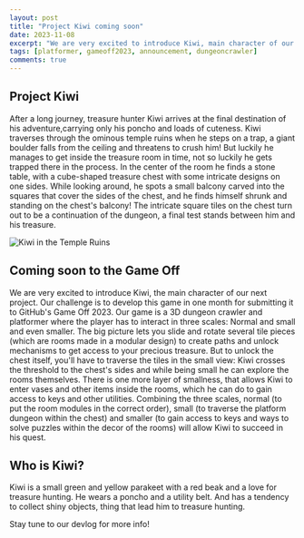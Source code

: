 ```yaml
---
layout: post
title: "Project Kiwi coming soon"
date: 2023-11-08
excerpt: "We are very excited to introduce Kiwi, main character of our next project. Our challenge is to develop this game in one month for submitting it to GitHub's Game Off 2023."
tags: [platformer, gameoff2023, announcement, dungeoncrawler]
comments: true
---
```


## Project Kiwi

After a long journey, treasure hunter Kiwi arrives at the final destination of his adventure,carrying only his poncho and loads of cuteness. Kiwi traverses through the ominous temple ruins when he steps on a trap, a giant boulder falls from the ceiling and threatens to crush him! But luckily he manages to get inside the treasure room in time, not so luckily he gets trapped there in the process. In the center of the room he finds a stone table, with a cube-shaped treasure chest with some intricate designs on one sides. While looking around, he spots a small balcony carved into the squares that cover the sides of the chest, and he finds himself shrunk and standing on the chest's balcony! The intricate square tiles on the chest turn out to be a continuation of the dungeon, a final test stands between him and his treasure.

![Kiwi in the Temple Ruins](https://ies-rafael-alberti.github.io/gameoff2023/assets/img/kiwi_teaser_lowres.jpg)


## Coming soon to the Game Off

We are very excited to introduce Kiwi, the main character of our next project. Our challenge is to develop this game in one month for submitting it to GitHub's Game Off 2023. Our game is a 3D dungeon crawler and platformer where the player has to interact in three scales: Normal and small and even smaller. The big picture lets you slide and rotate several tile pieces (which are rooms made in a modular design) to create paths and unlock mechanisms to get access to your precious treasure. But to unlock the chest itself, you'll have to traverse the tiles in the small view: Kiwi crosses the threshold to the chest's sides and while being small he can explore the rooms themselves. There is one more layer of smallness, that allows Kiwi to enter vases and other items inside the rooms, which he can do to gain access to keys and other utilities. Combining the three scales, normal (to put the room modules in the correct order), small (to traverse the platform dungeon within the chest) and smaller (to gain access to keys and ways to solve puzzles within the decor of the rooms) will allow Kiwi to succeed in his quest.

## Who is Kiwi?

Kiwi is a small green and yellow parakeet with a red beak and a love for treasure hunting. He wears a poncho and a utility belt. And has a tendency to collect shiny objects, thing that lead him to treasure hunting. 

Stay tune to our devlog for more info!
